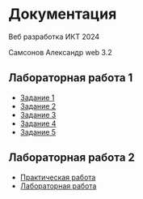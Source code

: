 # Документация

Веб разработка ИКТ 2024

Самсонов Александр
web 3.2

## Лабораторная работа 1

- [Задание 1](Lab_1/task_1.md)
- [Задание 2](Lab_1/task_2.md)
- [Задание 3](Lab_1/task_3.md)
- [Задание 4](Lab_1/task_4.md)
- [Задание 5](Lab_1/task_5.md)

## Лабораторная работа 2

- [Практическая работа](Lab_2/pw.md)
- [Лабораторная работа](Lab_2/lab.md)